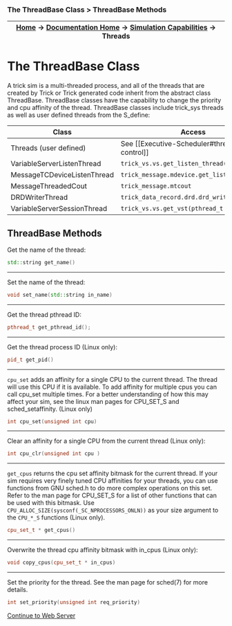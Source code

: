 ### The ThreadBase Class > ThreadBase Methods

| [Home](/trick) → [Documentation Home](../Documentation-Home) → [Simulation Capabilities](Simulation-Capabilities) → Threads |
|------------------------------------------------------------------|

# The ThreadBase Class

A trick sim is a multi-threaded process, and all of the threads that are created by Trick or Trick generated code inherit from the abstract class ThreadBase. ThreadBase classes have the capability to change the priority and cpu affinity of the thread. ThreadBase classes include trick_sys threads as well as user defined threads from the S_define:

| Class                       | Access                                          |
| --------------------------- | ----------------------------------------------- |
| Threads (user defined)      | See [[Executive-Scheduler#thread-control]]      |
| VariableServerListenThread  | `trick_vs.vs.get_listen_thread()`               |
| MessageTCDeviceListenThread | `trick_message.mdevice.get_listen_thread()`     |
| MessageThreadedCout         | `trick_message.mtcout`                          |
| DRDWriterThread             | `trick_data_record.drd.drd_writer_thread`       |
| VariableServerSessionThread        | `trick_vs.vs.get_vst(pthread_t thread_id)`      |


## ThreadBase Methods

Get the name of the thread:
```cpp
std::string get_name()
```
***

Set the name of the thread:
```cpp
void set_name(std::string in_name)
```
***

Get the thread pthread ID:
```cpp
pthread_t get_pthread_id();
```
***


Get the thread process ID (Linux only):
```c++
pid_t get_pid()
```
***

`cpu_set` adds an affinity for a single CPU to the current thread. The thread will use this CPU if it is available. To add affinity for multiple cpus you can call cpu_set multiple times. For a better understanding of how this may affect your sim, see the linux man pages for CPU_SET_S and sched_setaffinity. (Linux only)
```cpp
int cpu_set(unsigned int cpu)
```
***


Clear an affinity for a single CPU from the current thread (Linux only):
```cpp
int cpu_clr(unsigned int cpu )
```
***

`get_cpus` returns the cpu set affinity bitmask for the current thread. If your sim requires very finely tuned CPU affinities for your threads, you can use functions from GNU sched.h to do more complex operations on this set. Refer to the man page for CPU_SET_S for a list of other functions that can be used with this bitmask. Use `CPU_ALLOC_SIZE(sysconf(_SC_NPROCESSORS_ONLN))` as your size argument to the `CPU_*_S` functions (Linux only).

```cpp
cpu_set_t * get_cpus()
```
***


Overwrite the thread cpu affinity bitmask with in_cpus (Linux only):
```cpp
void copy_cpus(cpu_set_t * in_cpus)
```
***

Set the priority for the thread. See the man page for sched(7) for more details.
```cpp
int set_priority(unsigned int req_priority)
```

[Continue to Web Server](../web/Webserver)
